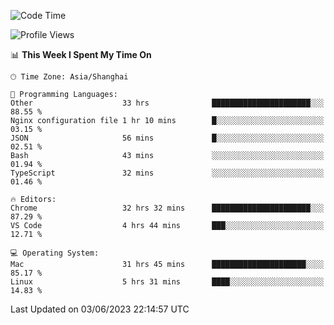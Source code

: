 <!--START_SECTION:waka-->
![Code Time](http://img.shields.io/badge/Code%20Time-761%20hrs%2056%20mins-blue)

![Profile Views](http://img.shields.io/badge/Profile%20Views-1-blue)

📊 **This Week I Spent My Time On** 

```text
🕑︎ Time Zone: Asia/Shanghai

💬 Programming Languages: 
Other                    33 hrs              ██████████████████████░░░   88.55 % 
Nginx configuration file 1 hr 10 mins        █░░░░░░░░░░░░░░░░░░░░░░░░   03.15 % 
JSON                     56 mins             █░░░░░░░░░░░░░░░░░░░░░░░░   02.51 % 
Bash                     43 mins             ░░░░░░░░░░░░░░░░░░░░░░░░░   01.94 % 
TypeScript               32 mins             ░░░░░░░░░░░░░░░░░░░░░░░░░   01.46 % 

🔥 Editors: 
Chrome                   32 hrs 32 mins      ██████████████████████░░░   87.29 % 
VS Code                  4 hrs 44 mins       ███░░░░░░░░░░░░░░░░░░░░░░   12.71 % 

💻 Operating System: 
Mac                      31 hrs 45 mins      █████████████████████░░░░   85.17 % 
Linux                    5 hrs 31 mins       ████░░░░░░░░░░░░░░░░░░░░░   14.83 % 
```


 Last Updated on 03/06/2023 22:14:57 UTC
<!--END_SECTION:waka-->